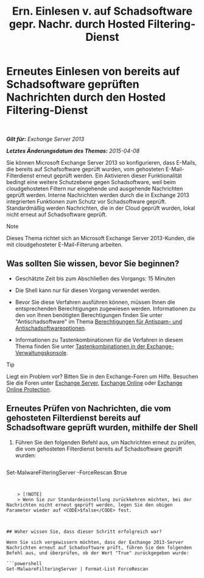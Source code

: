 ﻿---
title: 'Ern. Einlesen v. auf Schadsoftware gepr. Nachr. durch Hosted Filtering-Dienst'
TOCTitle: Erneutes Einlesen von bereits auf Schadsoftware geprüften Nachrichten durch den Hosted Filtering-Dienst
ms:assetid: ad3b6f65-6399-4a4b-8679-2e4f7f74bbbe
ms:mtpsurl: https://technet.microsoft.com/de-de/library/JJ150548(v=EXCHG.150)
ms:contentKeyID: 50476460
ms.date: 04/24/2018
mtps_version: v=EXCHG.150
ms.translationtype: HT
---

# Erneutes Einlesen von bereits auf Schadsoftware geprüften Nachrichten durch den Hosted Filtering-Dienst

 

_**Gilt für:** Exchange Server 2013_

_**Letztes Änderungsdatum des Themas:** 2015-04-08_

Sie können Microsoft Exchange Server 2013 so konfigurieren, dass E-Mails, die bereits auf Schafsoftware geprüft wurden, vom gehosteten E-Mail-Filterdienst erneut geprüft werden. Ein Aktivieren dieser Funktionalität bedingt eine weitere Schutzebene gegen Schadsoftware, weil beim cloudgehosteten Filtern nur eingehende und ausgehende Nachrichten geprüft werden. Interne Nachrichten werden durch die in Exchange 2013 integrierten Funktionen zum Schutz vor Schadsoftware geprüft. Standardmäßig werden Nachrichten, die in der Cloud geprüft wurden, lokal nicht erneut auf Schadsoftware geprüft.


> [!NOTE]
> Dieses Thema richtet sich an Microsoft Exchange Server&nbsp;2013-Kunden, die mit cloudgehosteter E-Mail-Filterung arbeiten.



## Was sollten Sie wissen, bevor Sie beginnen?

  - Geschätzte Zeit bis zum Abschließen des Vorgangs: 15 Minuten

  - Die Shell kann nur für diesen Vorgang verwendet werden.

  - Bevor Sie diese Verfahren ausführen können, müssen Ihnen die entsprechenden Berechtigungen zugewiesen werden. Informationen zu den von Ihnen benötigten Berechtigungen finden Sie unter "Antischadsoftware" im Thema [Berechtigungen für Antispam- und Antischadsoftwareoptionen](anti-spam-and-anti-malware-permissions-exchange-2013-help.md).

  - Informationen zu Tastenkombinationen für die Verfahren in diesem Thema finden Sie unter [Tastenkombinationen in der Exchange-Verwaltungskonsole](keyboard-shortcuts-in-the-exchange-admin-center-exchange-online-protection-help.md).


> [!TIP]
> Liegt ein Problem vor? Bitten Sie in den Exchange-Foren um Hilfe. Besuchen Sie die Foren unter <A href="https://go.microsoft.com/fwlink/p/?linkid=60612">Exchange Server</A>, <A href="https://go.microsoft.com/fwlink/p/?linkid=267542">Exchange Online</A> oder <A href="https://go.microsoft.com/fwlink/p/?linkid=285351">Exchange Online Protection</A>.



## Erneutes Prüfen von Nachrichten, die vom gehosteten Filterdienst bereits auf Schadsoftware geprüft wurden, mithilfe der Shell

1.  Führen Sie den folgenden Befehl aus, um Nachrichten erneut zu prüfen, die vom gehosteten Filterdienst bereits auf Schadsoftware geprüft wurden:
    
    ```powershell
Set-MalwareFilteringServer -ForceRescan $true
```
    

    > [!NOTE]
    > Wenn Sie zur Standardeinstellung zurückkehren möchten, bei der Nachrichten nicht erneut geprüft werden, legen Sie den obigen Parameter wieder auf <CODE>$false</CODE> fest.



## Woher wissen Sie, dass dieser Schritt erfolgreich war?

Wenn Sie sich vergewissern möchten, dass der Exchange 2013-Server Nachrichten erneut auf Schadsoftware prüft, führen Sie den folgenden Befehl aus, und überprüfen, ob der Wert "True" zurückgegeben wurde:

```powershell
Get-MalwareFilteringServer | Format-List ForceRescan
```

